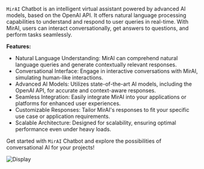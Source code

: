 `MirAI` Chatbot is an intelligent virtual assistant powered by advanced AI models, based on the OpenAI API. It offers natural language processing capabilities to understand and respond to user queries in real-time. With MirAI, users can interact conversationally, get answers to questions, and perform tasks seamlessly.

**Features:**
- Natural Language Understanding: MirAI can comprehend natural language queries and generate contextually relevant responses.
- Conversational Interface: Engage in interactive conversations with MirAI, simulating human-like interactions.
- Advanced AI Models: Utilizes state-of-the-art AI models, including the OpenAI API, for accurate and context-aware responses.
- Seamless Integration: Easily integrate MirAI into your applications or platforms for enhanced user experiences.
- Customizable Responses: Tailor MirAI's responses to fit your specific use case or application requirements.
- Scalable Architecture: Designed for scalability, ensuring optimal performance even under heavy loads.

Get started with `MirAI` Chatbot and explore the possibilities of conversational AI for your projects!

![Display](https://image.noelshack.com/fichiers/2024/19/3/1715185963-image-2024-05-08-183244430.png)
